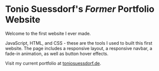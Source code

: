 # Tonio Suessdorf's *Former* Portfolio Website

Welcome to the first website I ever made.

JavaScript, HTML, and CSS - these are the tools I used to built this first website.
The page includes a responsive layout, a responsive navbar, a fade-in animation, as well as button hover effects. 

Visit my current portfolio at [toniosuessdorf.de](https://toniosuessdorf.de).
